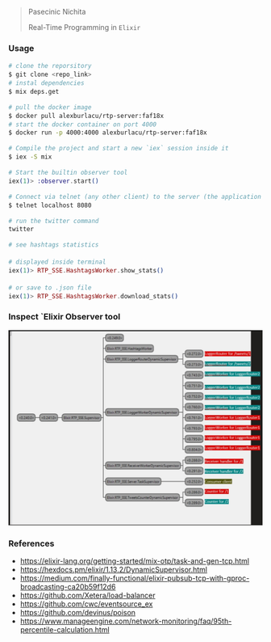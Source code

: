 

> Pasecinic Nichita
>
> Real-Time Programming in `Elixir`



### **Usage**

```bash
# clone the reporsitory 
$ git clone <repo_link> 
# instal dependencies
$ mix deps.get
```

```bash
# pull the docker image
$ docker pull alexburlacu/rtp-server:faf18x
# start the docker container on port 4000
$ docker run -p 4000:4000 alexburlacu/rtp-server:faf18x
```

```bash
# Compile the project and start a new `iex` session inside it
$ iex -S mix
```

```elixir
# Start the builtin observer tool
iex(1)> :observer.start()
```

```bash
# Connect via telnet (any other client) to the server (the application accepts simultaneous connections from multiple terminal - clients)
$ telnet localhost 8080
```

```bash
# run the twitter command
twitter
```

```elixir
# see hashtags statistics

# displayed inside terminal
iex(1)> RTP_SSE.HashtagsWorker.show_stats() 

# or save to .json file
iex(1)> RTP_SSE.HashtagsWorker.download_stats() 
```



### **Inspect `Elixir Observer tool**

![observer_v2](./assets/observer2.jpg)

### **References**

*  https://elixir-lang.org/getting-started/mix-otp/task-and-gen-tcp.html
*  https://hexdocs.pm/elixir/1.13.2/DynamicSupervisor.html
*  https://medium.com/finally-functional/elixir-pubsub-tcp-with-gproc-broadcasting-ca20b59f12d6
*  https://github.com/Xetera/load-balancer
*  https://github.com/cwc/eventsource_ex
*  https://github.com/devinus/poison
*  https://www.manageengine.com/network-monitoring/faq/95th-percentile-calculation.html
